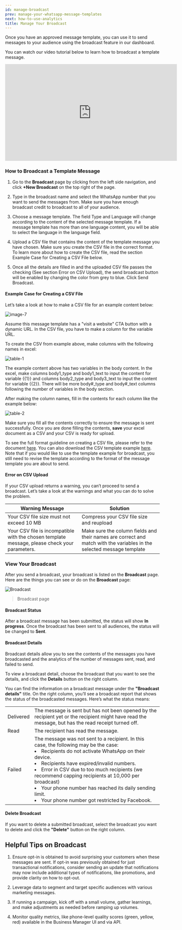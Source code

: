 ```yaml
---
id: manage-broadcast
prev: manage-your-whatsapp-message-templates
next: how-to-use-analytics
title: Manage Your Broadcast
---
```


Once you have an approved message template, you can use it to send messages to your audience using the broadcast feature in our dashboard.

You can watch our video tutorial below to learn how to broadcast a template message.

<iframe width="560" height="315" src="https://www.youtube.com/embed/smbHZW5qsIk" title="YouTube video player" frameBorder="0" allow="accelerometer; autoplay; clipboard-write; encrypted-media; gyroscope; picture-in-picture" allowFullScreen></iframe>

### How to Broadcast a Template Message

1. Go to the **Broadcast** page by clicking from the left side navigation, and click **+New Broadcast** on the top right of the page.

2. Type in the broadcast name and select the WhatsApp number that you want to send the messages from. Make sure you have enough broadcast credit to broadcast to all of your audience.

3. Choose a message template. The field Type and Language will change according to the content of the selected message template. If a message template has more than one language content, you will be able to select the language in the language field.

4. Upload a CSV file that contains the content of the template message you have chosen. Make sure you create the CSV file in the correct format. To learn more about how to create the CSV file, read the section Example Case for Creating a CSV File below.

5. Once all the details are filled in and the uploaded CSV file passes the checking (See section Error on CSV Upload), the send broadcast button will be enabled by changing the color from grey to blue. Click Send Broadcast.

#### Example Case for Creating a CSV File

Let’s take a look at how to make a CSV file for an example content below:

![image-7](./images/message-template/image-7.png)

Assume this message template has a "visit a website" CTA button with a dynamic URL. In the CSV file, you have to make a column for the variable URL.

To create the CSV from example above, make columns with the following names in excel:

![table-1](./images/manage-broadcast/table-1.png)

The example content above has two variables in the body content. In the excel, make columns body1_type and body1_text to input the content for variable {{1}} and columns body2_type and body3_text to input the content for variable {{2}}. There will be more body#\_type and body#\_text columns following the number of variables in the body section.

After making the column names, fill in the contents for each column like the example below:

![table-2](./images/manage-broadcast/table-2.png)

Make sure you fill all the contents correctly to ensure the message is sent successfully. Once you are done filling the contents, **save** your excel document as a CSV and your CSV is ready for upload.

To see the full format guideline on creating a CSV file, please refer to the document [here](https://see-spaces.sgp1.digitaloceanspaces.com/business-dashboard/How%20to%20upload%20broadcast%20template%20message.pdf). You can also download the CSV template example [here](https://docs.google.com/spreadsheets/u/0/d/19MhdnZLytmh4iB5J-EVWYLhRrq6WcAYqkoe0jcOW3IU/edit). Note that if you would like to use the template example for broadcast, you still need to revise the template according to the format of the message template you are about to send.

#### Error on CSV Upload

If your CSV upload returns a warning, you can’t proceed to send a broadcast. Let’s take a look at the warnings and what you can do to solve the problem.

<table className='bordered'>
<thead>
<tr>
    <th>Warning Message</th>
    <th>Solution</th>
</tr>
</thead>
<tbody>
  <tr>
    <td>Your CSV file size must not exceed 10 MB</td>
    <td>Compress your CSV file size and reupload </td>
  </tr>
  <tr>
    <td>Your CSV file is incompatible with the chosen template message, please check your parameters. </td>
    <td>Make sure the column fields and their names are correct and match with the variables in the selected message template</td>
  </tr>
</tbody>
</table>

### View Your Broadcast

After you send a broadcast, your broadcast is listed on the **Broadcast** page. Here are the things you can see or do on the **Broadcast** page:

![Broadcast](./images/image-broadcast.png)

> Broadcast page

#### Broadcast Status

After a broadcast message has been submitted, the status will show **In progress**. Once the broadcast has been sent to all audiences, the status will be changed to **Sent**.

#### Broadcast Details

Broadcast details allow you to see the contents of the messages you have broadcasted and the analytics of the number of messages sent, read, and failed to send.

To view a broadcast detail, choose the broadcast that you want to see the details, and click the **Details** button on the right column.

You can find the information on a broadcast message under the **"Broadcast details"** title. On the right column, you’ll see a broadcast report that shows the status of the broadcasted messages. Here’s what the status means:

<table className='bordered'>
  <tr>
    <td>Delivered</td>
    <td>The message is sent but has not been opened by the recipient yet or the recipient might have read the message, but has the read receipt turned off.   </td>
  </tr>
  <tr>
    <td>Read</td>
    <td>The recipient has read the message.</td>
  </tr>
  <tr>
    <td>Failed</td>
    <td>The message was not sent to a recipient. In this case, the following may be the case:
      <li>Recipients do not activate WhatsApp on their device.</li>
      <li>Recipients have expired/invalid numbers.</li>
      <li>Error in CSV due to too much recipients (we recommend capping recipients at 10,000 per broadcast)</li>
      <li>Your phone number has reached its daily sending limit.</li>
      <li>Your phone number got restricted by Facebook.</li>
    </td>
  </tr>
</table>

#### Delete Broadcast

If you want to delete a submitted broadcast, select the broadcast you want to delete and click the **"Delete"** button on the right column.

## Helpful Tips on Broadcast

1. Ensure opt-in is obtained to avoid surprising your customers when these messages are sent. If opt-in was previously obtained for just transactional notifications, consider sending an update that notifications may now include additional types of notifications, like promotions, and provide clarity on how to opt-out.

2. Leverage data to segment and target specific audiences with various marketing messages.

3. If running a campaign, kick off with a small volume, gather learnings, and make adjustments as needed before ramping up volumes.

4. Monitor quality metrics, like phone-level quality scores (green, yellow, red) available in the Business Manager UI and via API.
